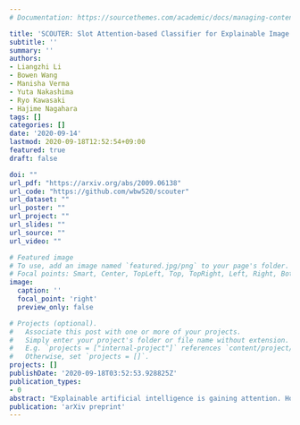 ```yaml
---
# Documentation: https://sourcethemes.com/academic/docs/managing-content/

title: 'SCOUTER: Slot Attention-based Classifier for Explainable Image Recognition'
subtitle: ''
summary: ''
authors:
- Liangzhi Li
- Bowen Wang
- Manisha Verma
- Yuta Nakashima
- Ryo Kawasaki
- Hajime Nagahara
tags: []
categories: []
date: '2020-09-14'
lastmod: 2020-09-18T12:52:54+09:00
featured: true
draft: false

doi: ""
url_pdf: "https://arxiv.org/abs/2009.06138"
url_code: "https://github.com/wbw520/scouter"
url_dataset: ""
url_poster: ""
url_project: ""
url_slides: ""
url_source: ""
url_video: ""

# Featured image
# To use, add an image named `featured.jpg/png` to your page's folder.
# Focal points: Smart, Center, TopLeft, Top, TopRight, Left, Right, BottomLeft, Bottom, BottomRight.
image:
  caption: ''
  focal_point: 'right'
  preview_only: false

# Projects (optional).
#   Associate this post with one or more of your projects.
#   Simply enter your project's folder or file name without extension.
#   E.g. `projects = ["internal-project"]` references `content/project/deep-learning/index.md`.
#   Otherwise, set `projects = []`.
projects: []
publishDate: '2020-09-18T03:52:53.928825Z'
publication_types:
- 0
abstract: "Explainable artificial intelligence is gaining attention. However, most existing methods are based on gradients or intermediate features, which are not directly involved in the decision-making process of the classifier. In this paper, we propose a slot attention-based light-weighted classifier called SCOUTER for transparent yet accurate classification. Two major differences from other attention-based methods include: (a) SCOUTER's explanation involves the final confidence for each category, offering more intuitive interpretation, and (b) all the categories have their corresponding positive or negative explanation, which tells \"why the image is of a certain category\" or \"why the image is not of a certain category.\" We design a new loss tailored for SCOUTER that controls the model's behavior to switch between positive and negative explanations, as well as the size of explanatory regions. Experimental results show that SCOUTER can give better visual explanations while keeping good accuracy on a large dataset."
publication: 'arXiv preprint'
---
```

